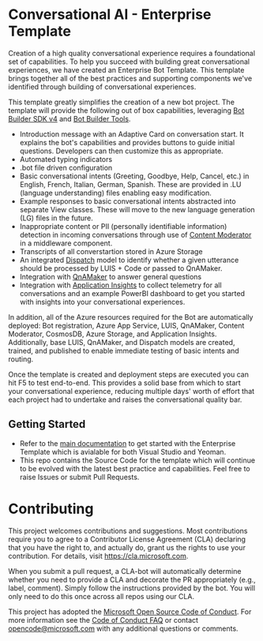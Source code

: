 # Conversational AI - Enterprise Template

Creation of a high quality conversational experience requires a foundational set of capabilities. To help you succeed with building great conversational experiences, we have created an Enterprise Bot Template. This template brings together all of the best practices and supporting components we've identified through building of conversational experiences.

This template greatly simplifies the creation of a new bot project. The template will provide the following out of box capabilities, leveraging [Bot Builder SDK v4](https://github.com/Microsoft/botbuilder) and [Bot Builder Tools](https://github.com/Microsoft/botbuilder-tools).

-   Introduction message with an Adaptive Card on conversation start. It explains the bot's capabilities and provides buttons to guide initial questions. Developers can then customize this as appropriate.
-   Automated typing indicators
-   .bot file driven configuration
-   Basic conversational intents (Greeting, Goodbye, Help, Cancel, etc.) in English, French, Italian, German, Spanish. These are provided in .LU (language understanding) files enabling easy modification.
-   Example responses to basic conversational intents abstracted into separate View classes. These will move to the new language generation (LG) files in the future.
-   Inappropriate content or PII (personally identifiable information) detection in incoming conversations through use of [Content Moderator](https://azure.microsoft.com/en-us/services/cognitive-services/content-moderator/)  in a middleware component.
-   Transcripts of all converstartion stored in Azure Storage
-   An integrated [Dispatch](https://docs.microsoft.com/en-us/azure/bot-service/bot-builder-tutorial-dispatch?view=azure-bot-service-4.0&tabs=csaddref%2Ccsbotconfig) model to identify whether a given utterance should be processed by LUIS + Code or passed to QnAMaker.
-   Integration with [QnAMaker](https://www.qnamaker.ai) to answer general questions
-   Integration with [Application Insights](https://azure.microsoft.com/en-gb/services/application-insights/) to collect telemetry for all conversations and an example PowerBI dashboard to get you started with insights into your conversational experiences.

In addition, all of the Azure resources required for the Bot are automatically deployed: Bot registration, Azure App Service, LUIS, QnAMaker, Content Moderator, CosmosDB, Azure Storage, and Application Insights. Additionally, base LUIS, QnAMaker, and Dispatch models are created, trained, and published to enable immediate testing of basic intents and routing.

Once the template is created and deployment steps are executed you can hit F5 to test end-to-end. This provides a solid base from which to start your conversational experience, reducing multiple days' worth of effort that each project had to undertake and raises the conversational quality bar.

## Getting Started

- Refer to the [main documentation](https://docs.microsoft.com/en-us/azure/bot-service/bot-builder-enterprise-template-create-project?view=azure-bot-service-4.0
) to get started with the Enterprise Template which is avialable for both Visual Studio and Yeoman.
- This repo contains the Source Code for the template which will continue to be evolved with the latest best practice and capabilities. Feel free to raise Issues or submit Pull Requests.

# Contributing

This project welcomes contributions and suggestions.  Most contributions require you to agree to a
Contributor License Agreement (CLA) declaring that you have the right to, and actually do, grant us
the rights to use your contribution. For details, visit https://cla.microsoft.com.

When you submit a pull request, a CLA-bot will automatically determine whether you need to provide
a CLA and decorate the PR appropriately (e.g., label, comment). Simply follow the instructions
provided by the bot. You will only need to do this once across all repos using our CLA.

This project has adopted the [Microsoft Open Source Code of Conduct](https://opensource.microsoft.com/codeofconduct/).
For more information see the [Code of Conduct FAQ](https://opensource.microsoft.com/codeofconduct/faq/) or
contact [opencode@microsoft.com](mailto:opencode@microsoft.com) with any additional questions or comments.
